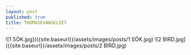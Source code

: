 ```yaml
---
layout: post
published: true
title: THOMASEVANGELIET
---
```

![1 SÖK.jpg]({{site.baseurl}}/assets/images/posts/1 SÖK.jpg)
![2 BIRD.jpg]({{site.baseurl}}/assets/images/posts/2 BIRD.jpg)

